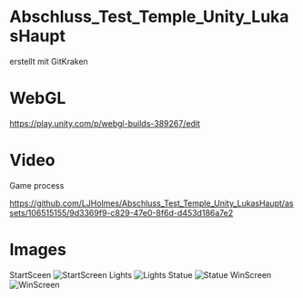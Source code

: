 # **Abschluss_Test_Temple_Unity_LukasHaupt**

erstellt mit GitKraken

# WebGL
https://play.unity.com/p/webgl-builds-389267/edit

# Video
Game process

https://github.com/LJHolmes/Abschluss_Test_Temple_Unity_LukasHaupt/assets/106515155/9d3369f9-c829-47e0-8f6d-d453d186a7e2




# Images
StartSceen
![StartScreen](https://github.com/LJHolmes/Abschluss_Test_Temple_Unity_LukasHaupt/assets/106515155/aac0f35b-4cce-4465-9752-8c96951deee4)
Lights
![Lights](https://github.com/LJHolmes/Abschluss_Test_Temple_Unity_LukasHaupt/assets/106515155/883f009b-e5a1-43a0-a909-6b7be5aa9cda)
Statue
![Statue](https://github.com/LJHolmes/Abschluss_Test_Temple_Unity_LukasHaupt/assets/106515155/da080e45-b6b6-4b09-bfff-71cf169e4b8f)
WinScreen
![WinScreen](https://github.com/LJHolmes/Abschluss_Test_Temple_Unity_LukasHaupt/assets/106515155/da16d865-a61e-44c6-957e-5fe1aef0f9dc)
